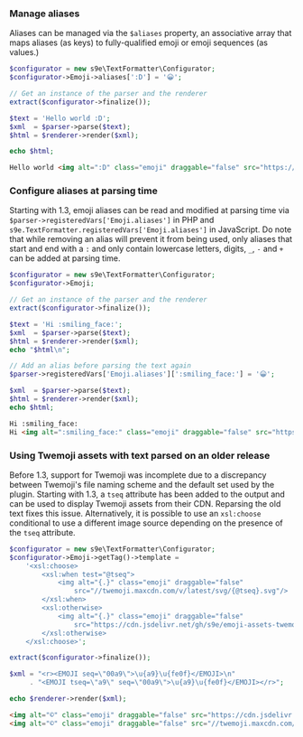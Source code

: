 ### Manage aliases

Aliases can be managed via the `$aliases` property, an associative array that maps aliases (as keys) to fully-qualified emoji or emoji sequences (as values.)

```php
$configurator = new s9e\TextFormatter\Configurator;
$configurator->Emoji->aliases[':D'] = '😀';

// Get an instance of the parser and the renderer
extract($configurator->finalize());

$text = 'Hello world :D';
$xml  = $parser->parse($text);
$html = $renderer->render($xml);

echo $html;
```
```html
Hello world <img alt=":D" class="emoji" draggable="false" src="https://twemoji.maxcdn.com/v/latest/svg/1f600.svg">
```

### Configure aliases at parsing time

Starting with 1.3, emoji aliases can be read and modified at parsing time via `$parser->registeredVars['Emoji.aliases']` in PHP and `s9e.TextFormatter.registeredVars['Emoji.aliases']` in JavaScript. Do note that while removing an alias will prevent it from being used, only aliases that start and end with a `:` and only contain lowercase letters, digits, `_`, `-` and `+` can be added at parsing time.

```php
$configurator = new s9e\TextFormatter\Configurator;
$configurator->Emoji;

// Get an instance of the parser and the renderer
extract($configurator->finalize());

$text = 'Hi :smiling_face:';
$xml  = $parser->parse($text);
$html = $renderer->render($xml);
echo "$html\n";

// Add an alias before parsing the text again
$parser->registeredVars['Emoji.aliases'][':smiling_face:'] = '😀';

$xml  = $parser->parse($text);
$html = $renderer->render($xml);
echo $html;
```
```html
Hi :smiling_face:
Hi <img alt=":smiling_face:" class="emoji" draggable="false" src="https://twemoji.maxcdn.com/v/latest/svg/1f600.svg">
```

### Using Twemoji assets with text parsed on an older release

Before 1.3, support for Twemoji was incomplete due to a discrepancy between Twemoji's file naming scheme and the default set used by the plugin. Starting with 1.3, a `tseq` attribute has been added to the output and can be used to display Twemoji assets from their CDN. Reparsing the old text fixes this issue. Alternatively, it is possible to use an `xsl:choose` conditional to use a different image source depending on the presence of the `tseq` attribute.

```php
$configurator = new s9e\TextFormatter\Configurator;
$configurator->Emoji->getTag()->template =
	'<xsl:choose>
		<xsl:when test="@tseq">
			<img alt="{.}" class="emoji" draggable="false"
				src="//twemoji.maxcdn.com/v/latest/svg/{@tseq}.svg"/>
		</xsl:when>
		<xsl:otherwise>
			<img alt="{.}" class="emoji" draggable="false"
				src="https://cdn.jsdelivr.net/gh/s9e/emoji-assets-twemoji@12.0.1/dist/svgz/{@seq}.svgz"/>
		</xsl:otherwise>
	</xsl:choose>';

extract($configurator->finalize());

$xml = "<r><EMOJI seq=\"00a9\">\u{a9}\u{fe0f}</EMOJI>\n"
     . "<EMOJI tseq=\"a9\" seq=\"00a9\">\u{a9}\u{fe0f}</EMOJI></r>";

echo $renderer->render($xml);
```
```html
<img alt="©️" class="emoji" draggable="false" src="https://cdn.jsdelivr.net/gh/s9e/emoji-assets-twemoji@12.0.1/dist/svgz/00a9.svgz">
<img alt="©️" class="emoji" draggable="false" src="//twemoji.maxcdn.com/v/latest/svg/a9.svg">
```
